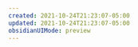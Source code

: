```yaml
---
created: 2021-10-24T21:23:07-05:00
updated: 2021-10-24T21:23:07-05:00
obsidianUIMode: preview
---
```

